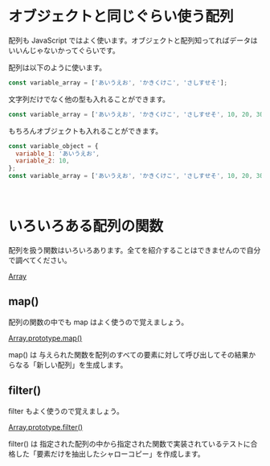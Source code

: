 # オブジェクトと同じぐらい使う配列

配列も JavaScript ではよく使います。オブジェクトと配列知ってればデータはいいんじゃないかってぐらいです。

配列は以下のように使います。

```js
const variable_array = ['あいうえお', 'かきくけこ', 'さしすせそ'];
```

文字列だけでなく他の型も入れることができます。

```js
const variable_array = ['あいうえお', 'かきくけこ', 'さしすせそ', 10, 20, 30];
```

もちろんオブジェクトも入れることができます。

```js
const variable_object = {
  variable_1: 'あいうえお',
  variable_2: 10,
};
const variable_array = ['あいうえお', 'かきくけこ', 'さしすせそ', 10, 20, 30, variable_object];
```

<br>

# いろいろある配列の関数

配列を扱う関数はいろいろあります。全てを紹介することはできませんので自分で調べてください。

[Array](https://developer.mozilla.org/ja/docs/Web/JavaScript/Reference/Global_Objects/Array)

## map()

配列の関数の中でも map はよく使うので覚えましょう。

[Array.prototype.map()](https://developer.mozilla.org/ja/docs/Web/JavaScript/Reference/Global_Objects/Array/map)

map() は 与えられた関数を配列のすべての要素に対して呼び出してその結果からなる「新しい配列」を生成します。

## filter()

filter もよく使うので覚えましょう。

[Array.prototype.filter()](https://developer.mozilla.org/ja/docs/Web/JavaScript/Reference/Global_Objects/Array/filter)

filter() は 指定された配列の中から指定された関数で実装されているテストに合格した「要素だけを抽出したシャローコピー」を作成します。

